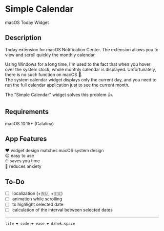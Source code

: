 # Simple Сalendar 
macOS Today Widget

## Description

Today extension for macOS Notification Center. The extension allows you to view and scroll quickly the monthly calendar.

Using Windows for a long time, I'm used to the fact that when you hover over the system clock, whole monthly calendar is displayed. Unfortunately, there is no such function on macOS 🤷.  
The system calendar widget displays only the current day, and you need to run the full calendar application just to see the current month.

The "Simple Calendar" widget solves this problem 👍.

## Requirements

macOS 10.15+ (Catalina)

## App Features

❤️ widget design matches macOS system design  
😉 easy to use    
⏱ saves you time  
🧚 reduces anxiety  

## To-Do

- [ ] localization (+🇷🇺, +🇪🇸)
- [ ] animation while scrolling
- [ ] to highlight selected date
- [ ] calculation of the interval between selected dates

-----

`life ❤ code ❤ ease ❤ dzhek.space`
